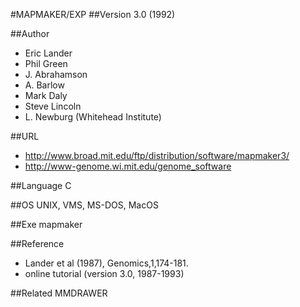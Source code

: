 #MAPMAKER/EXP
##Version
3.0 (1992)

##Author
* Eric Lander
* Phil Green
* J. Abrahamson
* A. Barlow
* Mark Daly
* Steve Lincoln
* L. Newburg (Whitehead Institute)

##URL
* http://www.broad.mit.edu/ftp/distribution/software/mapmaker3/
* http://www-genome.wi.mit.edu/genome_software

##Language
C

##OS
UNIX, VMS, MS-DOS, MacOS

##Exe
mapmaker

##Reference
* Lander et al (1987), Genomics,1,174-181.
* online tutorial (version 3.0, 1987-1993)

##Related
MMDRAWER

